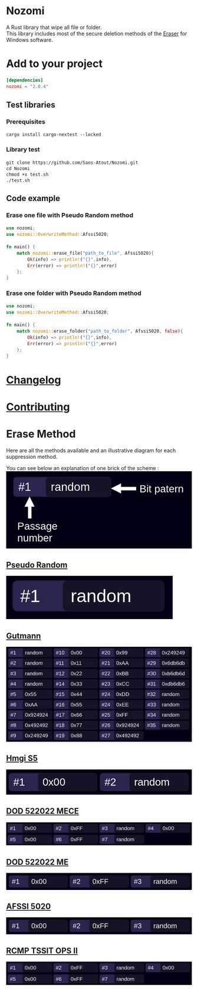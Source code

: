 # Nozomi

A Rust library that wipe all file or folder. \
This library includes most of the secure deletion methods of the [Eraser](https://eraser.heidi.ie) for Windows software.

# Add to your project
```toml
[dependencies]
nozomi = "2.0.4"
```

## Test libraries
### Prerequisites 
```shell
cargo install cargo-nextest --locked 
```

### Library test
```shell
git clone https://github.com/Sans-Atout/Nozomi.git
cd Nozomi
chmod +x test.sh
./test.sh
```

## Code example
### Erase one file with Pseudo Random method
```rust
use nozomi;
use nozomi::OverwriteMethod::Afssi5020;

fn main() {
    match nozomi::erase_file("path_to_file", Afssi5020){
        Ok(info) => println!("{}",info),
        Err(error) => println!("{}",error)
    };
}
```

### Erase one folder with Pseudo Random method
```rust
use nozomi;
use nozomi::OverwriteMethod::Afssi5020;

fn main() {
    match nozomi::erase_folder("path_to_folder", Afssi5020, false){
        Ok(info) => println!("{}",info),
        Err(error) => println!("{}",error)
    };
}
```
# [Changelog](CHANGELOG.md)
# [Contributing](CONTRIBUTING.md)

# Erase Method
Here are all the methods available and an illustrative diagram for each suppression method.

You can see below an explanation of one brick of the scheme :
![explanation of diagram](images/explanation.png)

## [Pseudo Random](https://www.lifewire.com/data-sanitization-methods-2626133#toc-random-data)
![pseudo random erase method](images/pseudo_random.png)

## [Gutmann](https://en.wikipedia.org/wiki/Gutmann_method)

![gutmann erase method](images/gutmann.png)

## [Hmgi S5](https://www.bitraser.com/knowledge-series/data-destruction-standards-and-guidelines.php)

![HMGI S5 erase method](images/hmgi_s5.png)

## [DOD 522022 MECE](https://www.bitraser.com/article/DoD-5220-22-m-standard-for-drive-erasure.php)

![DOD 522022 MECE erase method](images/dod_522022_mece.png)

## [DOD 522022 ME](https://www.bitraser.com/article/DoD-5220-22-m-standard-for-drive-erasure.php)
![DOD 522022 ME erase method](images/DOD_522022_ME.png)

## [AFSSI 5020](https://www.lifewire.com/data-sanitization-methods-2626133#toc-afssi-5020)
![AFSSI 5020 erase method](images/AFSSI_5020.png)

## [RCMP TSSIT OPS II](https://www.datadestroyers.eu/technology/rcmp_tssit_ops-2.html)
![RCMP TSSIT OPS II](images/RCMP_TSSIT_OPS_II.png)